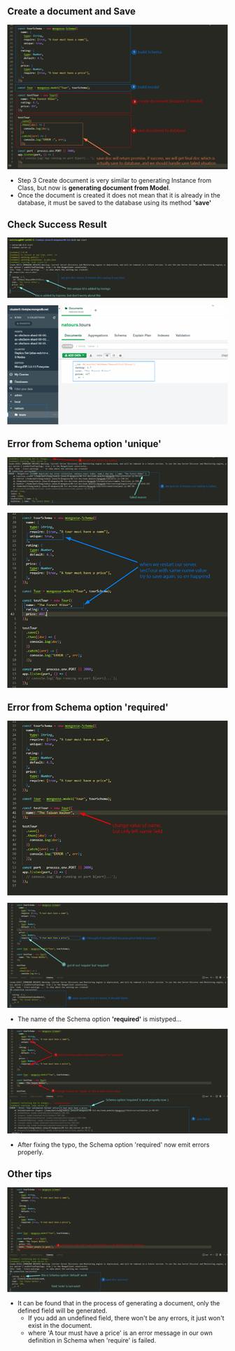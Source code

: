 ## **Create a document and Save**

![Alt create and save a new doc](pic/bandicam%202022-10-23%2011-01-49-032.jpg)

- Step 3 Create document is very similar to generating Instance from Class, but now is **generating document from Model**.
- Once the document is created it does not mean that it is already in the database, it must be saved to the database using its method **'save'**

## **Check Success Result**

![Alt console success](pic/bandicam%202022-10-23%2011-05-13-687.jpg)

![Alt check by compass](pic/bandicam%202022-10-23%2011-05-53-254.jpg)

## **Error from Schema option 'unique'**

![Alt restart an get err](pic/bandicam%202022-10-23%2011-09-09-941.jpg)

![Alt reason by codes](pic/bandicam%202022-10-23%2011-10-52-403.jpg)

## **Error from Schema option 'required'**

![Alt change and left only name field](pic/bandicam%202022-10-23%2011-12-03-283.jpg)

![Alt fix Schema option](pic/bandicam%202022-10-23%2011-16-07-503.jpg)

- The name of the Schema option **'required'** is mistyped...

![Alt  fix problem](pic/bandicam%202022-10-23%2011-20-02-130.jpg)

- After fixing the typo, the Schema option 'required' now emit errors properly.

## **Other tips**

![Alt edit doc again](pic/bandicam%202022-10-23%2011-24-17-003.jpg)

- It can be found that in the process of generating a document, only the defined field will be generated.
  - If you add an undefined field, there won't be any errors, it just won't exist in the document.
  - where 'A tour must have a price' is an error message in our own definition in Schema when 'require' is failed.

